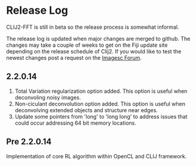 # Release Log

CLIJ2-FFT is still in beta so the release process is somewhat informal.    

The release log is updated when major changes are merged to github.  The changes may take a couple of weeks to get on the Fiji update site depending on the release schedule of Clij2.  If you would like to test the newest changes post a request on the [Imagesc Forum](https://forum.image.sc/).  

## 2.2.0.14

1.  Total Variation regularization option added.  This option is useful when deconvoling noisy images.  
2.  Non-ciculant deconvolution option added.  This option is useful when deconvolving extended objects and structure near edges.   
3.  Update some pointers from 'long' to 'long long' to address issues that could occur addressing 64 bit memory locations.  

## Pre 2.2.0.14 

Implementation of core RL algorithm within OpenCL and CLIJ framework. 